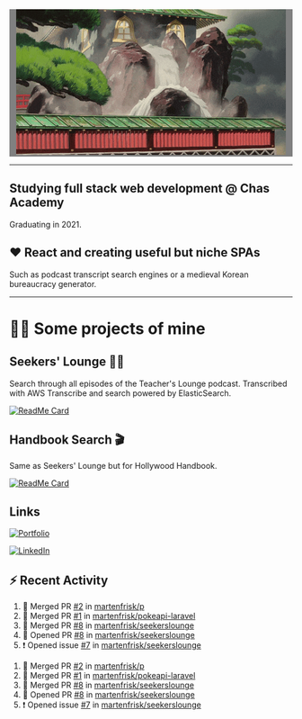<div style="text-align: center; width: 100%; background-color: gray;">
  <img src="https://github.com/martenfrisk/martenfrisk/blob/master/spirited-away.gif" alt="Scene from Spirited Away" />
</div>

___

## Studying full stack web development @ Chas Academy

Graduating in 2021.


## ❤ React and creating useful but niche SPAs

Such as podcast transcript search engines or a medieval Korean bureaucracy generator. 


---

# 👨‍💻 Some projects of mine
##  Seekers' Lounge 👩‍🏫

Search through all episodes of the Teacher's Lounge podcast. Transcribed with AWS Transcribe and search powered by ElasticSearch. 

[![ReadMe Card](https://github-readme-stats.vercel.app/api/pin/?username=martenfrisk&repo=seekerslounge&theme=cobalt)](https://github.com/martenfrisk/seekerslounge)


##  Handbook Search 🎬

Same as Seekers' Lounge but for Hollywood Handbook. 

[![ReadMe Card](https://github-readme-stats.vercel.app/api/pin/?username=martenfrisk&repo=handbooksearch&theme=cobalt)](https://github.com/martenfrisk/handbooksearch)


## Links 

[![Portfolio](https://img.shields.io/badge/Portfolio-💼-9cf?style=for-the-badge)](https://martenfrisk.github.io/p)

[![LinkedIn](https://img.shields.io/badge/--linkedin?label=LinkedIn&color=9cf&logo=LinkedIn&style=for-the-badge)](https://www.linkedin.com/in/martenfrisk/)


##  ⚡ Recent Activity

<!--START_SECTION:activity-->
1. 🎉 Merged PR [#2](https://github.com//martenfrisk/p/pull/2) in [martenfrisk/p](https://github.com//martenfrisk/p)
2. 🎉 Merged PR [#1](https://github.com//martenfrisk/pokeapi-laravel/pull/1) in [martenfrisk/pokeapi-laravel](https://github.com//martenfrisk/pokeapi-laravel)
3. 🎉 Merged PR [#8](https://github.com//martenfrisk/seekerslounge/pull/8) in [martenfrisk/seekerslounge](https://github.com//martenfrisk/seekerslounge)
4. 💪 Opened PR [#8](https://github.com//martenfrisk/seekerslounge/pull/8) in [martenfrisk/seekerslounge](https://github.com//martenfrisk/seekerslounge)
5. ❗️ Opened issue [#7](https://github.com//martenfrisk/seekerslounge/issues/7) in [martenfrisk/seekerslounge](https://github.com//martenfrisk/seekerslounge)
<!--END_SECTION:activity-->
1. 🎉 Merged PR [#2](https://github.com//martenfrisk/p/pull/2) in [martenfrisk/p](https://github.com//martenfrisk/p)
2. 🎉 Merged PR [#1](https://github.com//martenfrisk/pokeapi-laravel/pull/1) in [martenfrisk/pokeapi-laravel](https://github.com//martenfrisk/pokeapi-laravel)
3. 🎉 Merged PR [#8](https://github.com//martenfrisk/seekerslounge/pull/8) in [martenfrisk/seekerslounge](https://github.com//martenfrisk/seekerslounge)
4. 💪 Opened PR [#8](https://github.com//martenfrisk/seekerslounge/pull/8) in [martenfrisk/seekerslounge](https://github.com//martenfrisk/seekerslounge)
5. ❗️ Opened issue [#7](https://github.com//martenfrisk/seekerslounge/issues/7) in [martenfrisk/seekerslounge](https://github.com//martenfrisk/seekerslounge)

<!--
**martenfrisk/martenfrisk** is a ✨ _special_ ✨ repository because its `README.md` (this file) appears on your GitHub profile.

Here are some ideas to get you started:

- 🔭 I’m currently working on ...
- 🌱 I’m currently learning ...
- 👯 I’m looking to collaborate on ...
- 🤔 I’m looking for help with ...
- 💬 Ask me about ...
- 📫 How to reach me: ...
- 😄 Pronouns: ...
- ⚡ Fun fact: ...
-->
